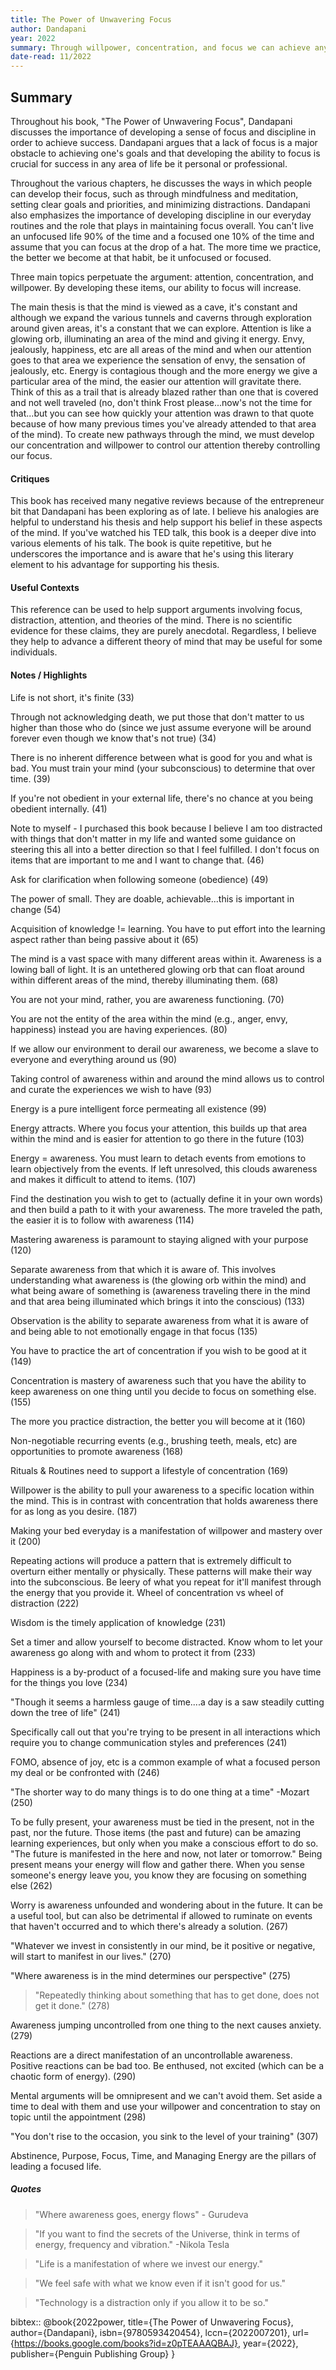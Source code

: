 ```yaml
---
title: The Power of Unwavering Focus
author: Dandapani
year: 2022
summary: Through willpower, concentration, and focus we can achieve anything we set our minds to.  Dandapani uses his training from a Hindu monk to help others control their mind and build a focused lifestyle.
date-read: 11/2022
---
```

## Summary

Throughout his book, "The Power of Unwavering Focus", Dandapani discusses the importance of developing a sense of focus and discipline in order to achieve success.  Dandapani argues that a lack of focus is a major obstacle to achieving one's goals and that developing the ability to focus is crucial for success in any area of life be it personal or professional.

Throughout the various chapters, he discusses the ways in which people can develop their focus, such as through mindfulness and meditation, setting clear goals and priorities, and minimizing distractions. Dandapani also emphasizes the importance of developing discipline in our everyday routines and the role that plays in maintaining focus overall.  You can't live an unfocused life 90% of the time and a focused one 10% of the time and assume that you can focus at the drop of a hat.  The more time we practice, the better we become at that habit, be it unfocused or focused.

Three main topics perpetuate the argument: attention, concentration, and willpower.  By developing these items, our ability to focus will increase.

The main thesis is that the mind is viewed as a cave, it's constant and although we expand the various tunnels and caverns through exploration around given areas, it's a constant that we can explore.  Attention is like a glowing orb, illuminating an area of the mind and giving it energy.  Envy, jealously, happiness, etc are all areas of the mind and when our attention goes to that area we experience the sensation of envy, the sensation of jealously, etc.  Energy is contagious though and the more energy we give a particular area of the mind, the easier our attention will gravitate there.  Think of this as a trail that is already blazed rather than one that is covered and not well traveled (no, don't think Frost please...now's not the time for that...but you can see how quickly your attention was drawn to that quote because of how many previous times you've already attended to that area of the mind).  To create new pathways through the mind, we must develop our concentration and willpower to control our attention thereby controlling our focus.

#### Critiques
This book has received many negative reviews because of the entrepreneur bit that Dandapani has been exploring as of late.  I believe his analogies are helpful to understand his thesis and help support his belief in these aspects of the mind.  If you've watched his TED talk, this book is a deeper dive into various elements of his talk.  The book is quite repetitive, but he underscores the importance and is aware that he's using this literary element to his advantage for supporting his thesis.

#### Useful Contexts
This reference can be used to help support arguments involving focus, distraction, attention, and theories of the mind.  There is no scientific evidence for these claims, they are purely anecdotal.  Regardless, I believe they help to advance a different theory of mind that may be useful for some individuals.

#### Notes / Highlights

Life is not short, it's finite (33)

Through not acknowledging death, we put those that don't matter to us higher than those who do (since we just assume everyone will be around forever even though we know that's not true) (34)

There is no inherent difference between what is good for you and what is bad.  You must train your mind (your subconscious) to determine that over time. (39)

If you're not obedient in your external life, there's no chance at you being obedient internally. (41)

Note to myself - I purchased this book because I believe I am too distracted with things that don't matter in my life and wanted some guidance on steering this all into a better direction so that I feel fulfilled.  I don't focus on items that are important to me and I want to change that. (46)

Ask for clarification when following someone (obedience) (49)

The power of small.  They are doable, achievable...this is important in change (54)

Acquisition of knowledge != learning.  You have to put effort into the learning aspect rather than being passive about it (65)

The mind is a vast space with many different areas within it.  Awareness is a lowing ball of light.  It is an untethered glowing orb that can float around within different areas of the mind, thereby illuminating them. (68)

You are not your mind, rather, you are awareness functioning. (70)

You are not the entity of the area within the mind (e.g., anger, envy, happiness) instead you are having experiences. (80)

If we allow our environment to derail our awareness, we become a slave to everyone and everything around us (90)

Taking control of awareness within and around the mind allows us to control and curate the experiences we wish to have (93)

Energy is a pure intelligent force permeating all existence (99)

Energy attracts.  Where you focus your attention, this builds up that area within the mind and is easier for attention to go there in the future (103)

Energy = awareness.  You must learn to detach events from emotions to learn objectively from the events.  If left unresolved, this clouds awareness and makes it difficult to attend to items. (107)

Find the destination you wish to get to (actually define it in your own words) and then build a path to it with your awareness.  The more traveled the path, the easier it is to follow with awareness (114)

Mastering awareness is paramount to staying aligned with your purpose (120)

Separate awareness from that which it is aware of.  This involves understanding what awareness is (the glowing orb within the mind) and what being aware of something is (awareness traveling there in the mind and that area being illuminated which brings it into the conscious) (133)

Observation is the ability to separate awareness from what it is aware of and being able to not emotionally engage in that focus (135)

You have to practice the art of concentration if you wish to be good at it (149)

Concentration is mastery of awareness such that you have the ability to keep awareness on one thing until you decide to focus on something else. (155)

The more you practice distraction, the better you will become at it (160)

Non-negotiable recurring events (e.g., brushing teeth, meals, etc) are opportunities to promote awareness (168)

Rituals & Routines need to support a lifestyle of concentration (169)

Willpower is the ability to pull your awareness to a specific location within the mind. This is in contrast with concentration that holds awareness there for as long as you desire. (187)

Making your bed everyday is a manifestation of willpower and mastery over it (200)

Repeating actions will produce a pattern that is extremely difficult to overturn either mentally or physically.  These patterns will make their way into the subconscious.  Be leery of what you repeat for it'll manifest through the energy that you provide it.  Wheel of concentration vs wheel of distraction (222)

Wisdom is the timely application of knowledge (231)

Set a timer and allow yourself to become distracted.  Know whom to let your awareness go along with and whom to protect it from (233)

Happiness is a by-product of a focused-life and making sure you have time for the things you love (234)

"Though it seems a harmless gauge of time....a day is a saw steadily cutting down the tree of life" (241)

Specifically call out that you're trying to be present in all interactions which require you to change communication styles and preferences (241)

FOMO, absence of joy, etc is a common example of what a focused person my deal or be confronted with (246)

"The shorter way to do many things is to do one thing at a time" -Mozart (250)

To be fully present, your awareness must be tied in the present, not in the past, nor the future.  Those items (the past and future) can be amazing learning experiences, but only when you make a conscious effort to do so.  "The future is manifested in the here and now, not later or tomorrow."  Being present means your energy will flow and gather there.  When you sense someone's energy leave you, you know they are focusing on something else (262)

Worry is awareness unfounded and wondering about in the future.  It can be a useful tool, but can also be detrimental if allowed to ruminate on events that haven't occurred and to which there's already a solution. (267)

"Whatever we invest in consistently in our mind, be it positive or negative, will start to manifest in our lives." (270)

"Where awareness is in the mind determines our perspective" (275)

> "Repeatedly thinking about something that has to get done, does not get it done." (278)

Awareness jumping uncontrolled from one thing to the next causes anxiety. (279)

Reactions are a direct manifestation of an uncontrollable awareness.  Positive reactions can be bad too.  Be enthused, not excited (which can be a chaotic form of energy). (290)

Mental arguments will be omnipresent and we can't avoid them.  Set aside a time to deal with them and use your willpower and concentration to stay on topic until the appointment (298)

"You don't rise to the occasion, you sink to the level of your training" (307)

Abstinence, Purpose, Focus, Time, and Managing Energy are the pillars of leading a focused life.

##### Quotes

> "Where awareness goes, energy flows" - Gurudeva

> "If you want to find the secrets of the Universe, think in terms of energy, frequency and vibration." -Nikola Tesla

> "Life is a manifestation of where we invest our energy."

> "We feel safe with what we know even if it isn't good for us."

> "Technology is a distraction only if you allow it to be so."


bibtex:: @book{2022power,
  title={The Power of Unwavering Focus},
  author={Dandapani},
  isbn={9780593420454},
  lccn={2022007201},
  url={https://books.google.com/books?id=z0pTEAAAQBAJ},
  year={2022},
  publisher={Penguin Publishing Group}
}
